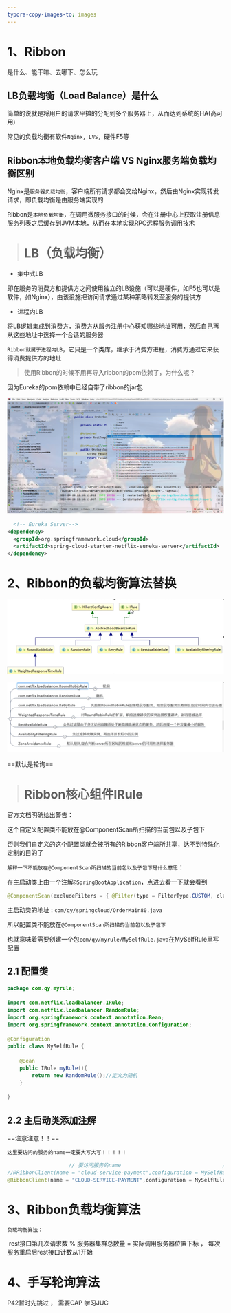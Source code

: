 ```yaml
---
typora-copy-images-to: images
---
```


# 1、Ribbon

是什么、能干嘛、去哪下、怎么玩

## LB负载均衡（Load Balance）是什么

简单的说就是将用户的请求平摊的分配到多个服务器上，从而达到系统的HA(高可用)

常见的负载均衡有软件`Nginx`，`LVS`，硬件F5等

## Ribbon本地负载均衡客户端 VS Nginx服务端负载均衡区别

Nginx是`服务器负载均衡`，客户端所有请求都会交给Nginx，然后由Nginx实现转发请求，即负载均衡是由服务端实现的

Ribbon是`本地负载均衡`，在调用微服务接口的时候，会在注册中心上获取注册信息服务列表之后缓存到JVM本地，从而在本地实现RPC远程服务调用技术



> # LB（负载均衡）

- 集中式LB

即在服务的消费方和提供方之间使用独立的LB设施（可以是硬件，如F5也可以是软件，如Nginx），由该设施把访问请求通过某种策略转发至服务的提供方

- 进程内LB

将LB逻辑集成到消费方，消费方从服务注册中心获知哪些地址可用，然后自己再从这些地址中选择一个合适的服务器

`Ribbon就属于进程内LB`，它只是一个类库，继承于消费方进程，消费方通过它来获得消费提供方的地址



> 使用Ribbon的时候不用再导入ribbon的pom依赖了，为什么呢？

因为Eureka的pom依赖中已经自带了ribbon的jar包

![1588069109055](images/1588069109055.png)

```xml
  <!-- Eureka Server-->
<dependency>
  <groupId>org.springframework.cloud</groupId>
  <artifactId>spring-cloud-starter-netflix-eureka-server</artifactId>
</dependency>
```

# 2、Ribbon的负载均衡算法替换

![1588069174763](images/1588069174763.png)

![1588069192020](images/1588069192020.png)

==默认是轮询==

> # Ribbon核心组件IRule

官方文档明确给出警告：

这个自定义配置类不能放在@ComponentScan所扫描的当前包以及子包下

否则我们自定义的这个配置类就会被所有的Ribbon客户端所共享，达不到特殊化定制的目的了

`解释一下不能放在@ComponentScan所扫描的当前包以及子包下是什么意思`：

在主启动类上由一个注解`@SpringBootApplication`，点进去看一下就会看到

```java
@ComponentScan(excludeFilters = { @Filter(type = FilterType.CUSTOM, classes = TypeExcludeFilter.class),@Filter(type = FilterType.CUSTOM, classes = AutoConfigurationExcludeFilter.class) })
```

主启动类的地址 : `com/qy/springcloud/OrderMain80.java`

所以配置类不能放在`@ComponentScan所扫描的当前包以及子包下`

也就意味着需要创建一个包`com/qy/myrule/MySelfRule.java`在MySelfRule里写配置

## 2.1 配置类

```java
package com.qy.myrule;

import com.netflix.loadbalancer.IRule;
import com.netflix.loadbalancer.RandomRule;
import org.springframework.context.annotation.Bean;
import org.springframework.context.annotation.Configuration;

@Configuration
public class MySelfRule {

    @Bean
    public IRule myRule(){
        return new RandomRule();//定义为随机
    }

}
```

## 2.2 主启动类添加注解

==注意注意！！==

`这里要访问的服务的name一定要大写大写！！！！！`

```java
				    // 要访问服务的name                                 // 配置类的字节码
//@RibbonClient(name = "cloud-service-payment",configuration = MySelfRule.class)
@RibbonClient(name = "CLOUD-SERVICE-PAYMENT",configuration = MySelfRule.class)
```

# 3、Ribbon负载均衡算法

`负载均衡算法：`

​	rest接口第几次请求数  %  服务器集群总数量  =  实际调用服务器位置下标  ，  每次服务重启后rest接口计数从1开始

# 4、手写轮询算法

P42暂时先跳过 ， 需要CAP 学习JUC


